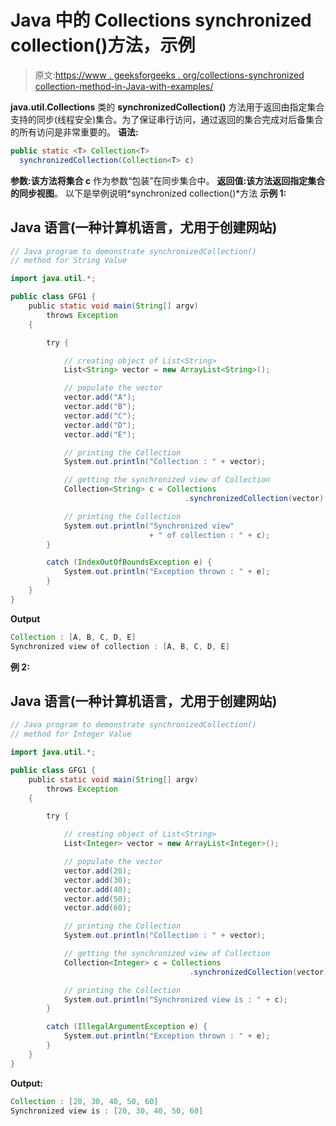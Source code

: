 # Java 中的 Collections synchronized collection()方法，示例

> 原文:[https://www . geeksforgeeks . org/collections-synchronized collection-method-in-Java-with-examples/](https://www.geeksforgeeks.org/collections-synchronizedcollection-method-in-java-with-examples/)

**java.util.Collections** 类的 **synchronizedCollection()** 方法用于返回由指定集合支持的同步(线程安全)集合。为了保证串行访问，通过返回的集合完成对后备集合的所有访问是非常重要的。
**语法:**

```java
public static <T> Collection<T>
  synchronizedCollection(Collection<T> c)
```

**参数:**该方法将**集合 c** 作为参数“包装”在同步集合中。
**返回值:**该方法返回指定集合的**同步视图**。
以下是举例说明*synchronized collection()*方法
**示例 1:**

## Java 语言(一种计算机语言，尤用于创建网站)

```java
// Java program to demonstrate synchronizedCollection()
// method for String Value

import java.util.*;

public class GFG1 {
    public static void main(String[] argv)
        throws Exception
    {

        try {

            // creating object of List<String>
            List<String> vector = new ArrayList<String>();

            // populate the vector
            vector.add("A");
            vector.add("B");
            vector.add("C");
            vector.add("D");
            vector.add("E");

            // printing the Collection
            System.out.println("Collection : " + vector);

            // getting the synchronized view of Collection
            Collection<String> c = Collections
                                       .synchronizedCollection(vector);

            // printing the Collection
            System.out.println("Synchronized view"
                               + " of collection : " + c);
        }

        catch (IndexOutOfBoundsException e) {
            System.out.println("Exception thrown : " + e);
        }
    }
}
```

**Output**

```java
Collection : [A, B, C, D, E]
Synchronized view of collection : [A, B, C, D, E]

```

**例 2:**

## Java 语言(一种计算机语言，尤用于创建网站)

```java
// Java program to demonstrate synchronizedCollection()
// method for Integer Value

import java.util.*;

public class GFG1 {
    public static void main(String[] argv)
        throws Exception
    {

        try {

            // creating object of List<String>
            List<Integer> vector = new ArrayList<Integer>();

            // populate the vector
            vector.add(20);
            vector.add(30);
            vector.add(40);
            vector.add(50);
            vector.add(60);

            // printing the Collection
            System.out.println("Collection : " + vector);

            // getting the synchronized view of Collection
            Collection<Integer> c = Collections
                                        .synchronizedCollection(vector);

            // printing the Collection
            System.out.println("Synchronized view is : " + c);
        }

        catch (IllegalArgumentException e) {
            System.out.println("Exception thrown : " + e);
        }
    }
}
```

**Output:** 

```java
Collection : [20, 30, 40, 50, 60]
Synchronized view is : [20, 30, 40, 50, 60]
```